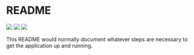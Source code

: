 # README

<a href="https://codeclimate.com/github/TarasBardiuk/elevator"><img src="https://codeclimate.com/github/TarasBardiuk/elevator/badges/gpa.svg" /></a>
<a href="https://codeclimate.com/github/TarasBardiuk/elevator/coverage"><img src="https://codeclimate.com/github/TarasBardiuk/elevator/badges/coverage.svg" /></a>
<a href="https://travis-ci.org/TarasBardiuk/elevator"><img src="https://travis-ci.org/TarasBardiuk/elevator.svg?branch=master" /></a>

This README would normally document whatever steps are necessary to get the
application up and running.
